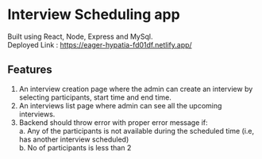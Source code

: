 # Interview Scheduling app  
Built using React, Node, Express and MySql.  
Deployed Link : https://eager-hypatia-fd01df.netlify.app/

## Features
1. An interview creation page where the admin can create an interview by selecting participants, start time and end time.  
2. An interviews list page where admin can see all the upcoming interviews.  
3. Backend should throw error with proper error message if:  
a. Any of the participants is not available during the scheduled time (i.e, has another interview scheduled)  
b. No of participants is less than 2  
